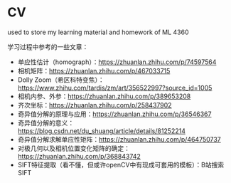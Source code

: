 # CV
used to store my learning material and homework of ML 4360

学习过程中参考的一些文章：
+ 单应性估计（homograph）：https://zhuanlan.zhihu.com/p/74597564
+ 相机矩阵：https://zhuanlan.zhihu.com/p/467033715
+ Dolly Zoom（希区科特变焦）：https://www.zhihu.com/tardis/zm/art/356522997?source_id=1005
+ 相机内参、外参：https://zhuanlan.zhihu.com/p/389653208
+ 齐次坐标：https://zhuanlan.zhihu.com/p/258437902
+ 奇异值分解的原理与应用：https://zhuanlan.zhihu.com/p/36546367
+ 奇异值分解的意义：https://blog.csdn.net/du_shuang/article/details/81252214
+ 奇异值分解求解单应性矩阵：https://zhuanlan.zhihu.com/p/464750737
+ 对极几何以及相机位置变化矩阵的确定：https://zhuanlan.zhihu.com/p/368843742
+ SIFT特征提取（看不懂，但或许openCV中有现成可套用的模板）：B站搜索SIFT
  

